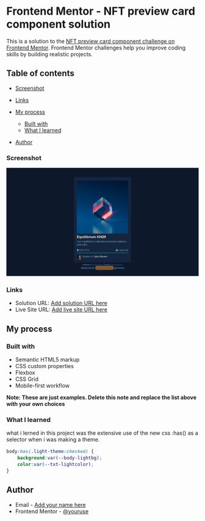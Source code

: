 # Frontend Mentor - NFT preview card component solution

This is a solution to the [NFT preview card component challenge on Frontend Mentor](https://www.frontendmentor.io/challenges/nft-preview-card-component-SbdUL_w0U). Frontend Mentor challenges help you improve coding skills by building realistic projects. 

## Table of contents
  - [Screenshot](#screenshot)
  - [Links](#links)
- [My process](#my-process)
  - [Built with](#built-with)
  - [What I learned](#what-i-learned)

- [Author](#author)
### Screenshot

![](screen.png)
### Links

- Solution URL: [Add solution URL here](https://your-solution-url.com)
- Live Site URL: [Add live site URL here](https://your-live-site-url.com)

## My process

### Built with

- Semantic HTML5 markup
- CSS custom properties
- Flexbox
- CSS Grid
- Mobile-first workflow

**Note: These are just examples. Delete this note and replace the list above with your own choices**

### What I learned

what i lerned in this project was the extensive use of the new css :has() as a selector when i was making a theme.
```css
body:has(.light-theme:checked) {
    background:var(--body-lightbg);
    color:var(--txt-lightcolor);
}
```
## Author

- Email - [Add your name here](musasizis199@gmail.com)
- Frontend Mentor - [@youruse](https://www.frontendmentor.io/profile/raya)
  

